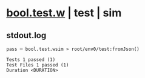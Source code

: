 # [bool.test.w](../../../../../../examples/tests/sdk_tests/std/bool.test.w) | test | sim

## stdout.log
```log
pass ─ bool.test.wsim » root/env0/test:fromJson()
 
Tests 1 passed (1)
Test Files 1 passed (1)
Duration <DURATION>
```

